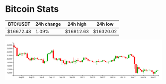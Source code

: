 # Bitcoin Stats

BTC/USDT|24h change|24h high|24h low|
|---|---|---|---|
|$16672.48|1.09%|$16812.63|$16320.02|

<img src="./chart.svg">
